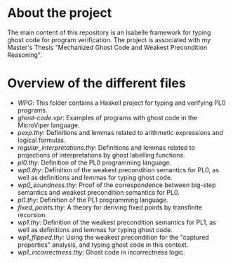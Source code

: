 # About the project
The main content of this repository is an Isabelle framework for typing ghost code for program verification. The project is associated with my Master's Thesis "Mechanized Ghost Code and
Weakest Precondition Reasoning".

# Overview of the different files
- *WPG*: This folder contains a Haskell project for typing and verifying PL0 programs.
- *ghost-code.vpr*: Examples of programs with ghost code in the MicroViper language.
- *pexp.thy*: Definitions and lemmas related to arithmetic expressions and logical formulas.
- *regular_interpretations.thy*: Definitions and lemmas related to projections of interpretations by ghost labelling functions.
- *pl0.thy*: Definition of the PL0 programming language.
- *wp0.thy*: Definition of the weakest precondition semantics for PL0, as well as definitions and lemmas for typing ghost code.
- *wp0_soundness.thy*: Proof of the correspondence between big-step semantics and weakest precondition semantics for PL0.
- *pl1.thy*: Definition of the PL1 programming language.
- *fixed_points.thy*: A theory for deriving fixed points by transfinite recursion.
- *wp1.thy*: Definition of the weakest precondition semantics for PL1, as well as definitions and lemmas for typing ghost code.
- *wp1_flipped.thy*: Using the weakest precondition for the "captured properties" analysis, and typing ghost code in this context.
- *wp1_incorrectness.thy*: Ghost code in incorrectness logic.
  
